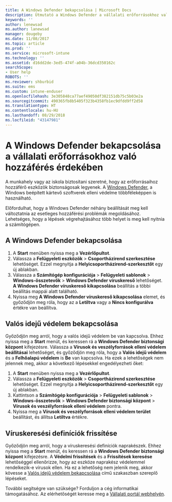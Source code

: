 ```yaml
---
title: A Windows Defender bekapcsolása | Microsoft Docs
description: Útmutató a Windows Defender a vállalati erőforrásokhoz való hozzáférés érdekében történő bekapcsolásához.
keywords: ''
author: lenewsad
ms.author: lanewsad
manager: dougeby
ms.date: 11/08/2017
ms.topic: article
ms.prod: ''
ms.service: microsoft-intune
ms.technology: ''
ms.assetid: d16dd2de-3ed5-474f-a04b-36dcd350162c
searchScope:
- User help
ROBOTS: ''
ms.reviewer: shburbid
ms.suite: ems
ms.custom: intune-enduser
ms.openlocfilehash: 3e305848ca77aef49050df382151db75c5b03e2a
ms.sourcegitcommit: 490365fb8b5405f323b4358fb1ec9dfdd9ff2d58
ms.translationtype: HT
ms.contentlocale: hu-HU
ms.lasthandoff: 08/29/2018
ms.locfileid: "43147981"
---
```

# <a name="turn-on-windows-defender-to-access-company-resources"></a>A Windows Defender bekapcsolása a vállalati erőforrásokhoz való hozzáférés érdekében

A munkahely vagy az iskola biztosítani szeretné, hogy az erőforrásaihoz hozzáférő eszközök biztonságosak legyenek. A [Windows Defender](https://www.microsoft.com/safety/pc-security/windows-defender.aspx), a Windows beépített kártevő szoftverek elleni védelme többféleképpen is használható.

Előfordulhat, hogy a Windows Defender néhány beállítását meg kell változtatnia az esetleges hozzáférési problémák megoldásához. Lehetséges, hogy a lépések végrehajtásához több helyet is meg kell nyitnia a számítógépen.

## <a name="turn-on-windows-defender"></a>A Windows Defender bekapcsolása

1. A **Start** menüben nyissa meg a **Vezérlőpultot**.
2. Válassza a **Felügyeleti eszközök** > **Csoportházirend szerkesztése** lehetőséget. Ezzel megnyitja a **Helyicsoportházirend-szerkesztőt** egy új ablakban.
3. Válassza a **Számítógép konfigurációja** > **Felügyeleti sablonok** > **Windows-összetevők** > **Windows Defender víruskereső** lehetőséget. **A Windows Defender víruskereső kikapcsolása** beállítás a többi beállítás mappái alatt található. 
4. Nyissa meg **A Windows Defender víruskereső kikapcsolása** elemet, és győződjön meg róla, hogy az a **Letiltva** vagy a **Nincs konfigurálva** értékre van beállítva.

## <a name="turn-on-real-time-protection"></a>Valós idejű védelem bekapcsolása

Győződjön meg arról, hogy a valós idejű védelem be van kapcsolva. Ehhez nyissa meg a **Start** menüt, és keressen rá a **Windows Defender biztonsági központ** kifejezésre. Válassza a **Vírusok és veszélyforrások elleni védelem beállításai** lehetőséget, és győződjön meg róla, hogy a **Valós idejű védelem** és a **Felhőalapú védelem** is **Be** van kapcsolva. Ha ezek a lehetőségek nem jelennek meg, akkor a következő lépésekkel engedélyezheti őket:

1. A **Start** menüben nyissa meg a **Vezérlőpultot**.
2. Válassza a **Felügyeleti eszközök** > **Csoportházirend szerkesztése** lehetőséget. Ezzel megnyitja a **Helyicsoportházirend-szerkesztőt** egy új ablakban.
3. Kattintson a **Számítógép konfigurációja** > **Felügyeleti sablonok** > **Windows-összetevők** > **Windows Defender biztonsági központ** > **Vírusok és veszélyforrások elleni védelem** pontra.
4. Nyissa meg a **Vírusok és veszélyforrások elleni védelem terület** beállítást, és állítsa **Letiltva** értékre.

## <a name="update-your-antivirus-definitions"></a>Víruskeresési definíciók frissítése

Győződjön meg arról, hogy a víruskeresési definíciók naprakészek. Ehhez nyissa meg a **Start** menüt, és keressen rá a **Windows Defender biztonsági központ** kifejezésre. A **Védelmi frissítések** és a **Frissítések keresése** lehetőséggel ellenőrizze, hogy az eszköze naprakész védelemmel rendelkezik-e vírusok ellen. Ha ez a lehetőség nem jelenik meg, akkor kövesse a [Valós idejű védelem bekapcsolása](turn-on-defender-windows.md#turn-on-real-time-protection) című szakaszban szereplő lépéseket.

További segítségre van szüksége? Forduljon a cég informatikai támogatásához. Az elérhetőségét keresse meg a [Vállalati portál webhelyén](https://go.microsoft.com/fwlink/?linkid=2010980).
